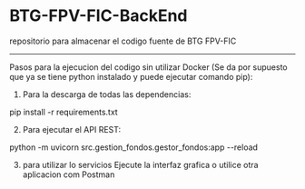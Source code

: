 # BTG-FPV-FIC-BackEnd
repositorio para almacenar el codigo fuente de  BTG FPV-FIC

--------------------------------------------------------------------------------------------------

Pasos para la ejecucion del codigo sin utilizar Docker (Se da por supuesto que ya se tiene python instalado y puede ejecutar comando pip):

1. Para la descarga de todas las dependencias:

 pip install -r requirements.txt

2. Para ejecutar el API REST:

python -m uvicorn src.gestion_fondos.gestor_fondos:app --reload

3. para utilizar lo servicios Ejecute la interfaz grafica o utilice otra aplicacion com Postman 
